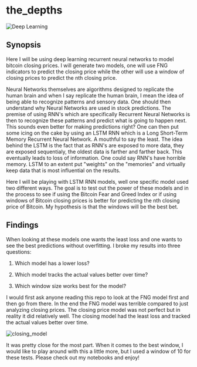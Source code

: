 # the_depths
![Deep Learning](https://fedtechmagazine.com/sites/fedtechmagazine.com/files/styles/cdw_hero/public/articles/%5Bcdw_tech_site%3Afield_site_shortname%5D/201907/FedTech-DeepLearning.jpg?itok=nQa1FQBg)

## Synopsis
Here I will be using deep learning recurrent neural networks to model bitcoin closing prices. I will generate two models, one will use FNG indicators to predict the closing price while the other will use a window of closing prices to predict the nth closing price.

Neural Networks themselves are algorithms designed to replicate the human brain and when I say replicate the human brain, I mean the idea of being able to recognize patterns and sensory data. One should then understand why Neural Networks are used in stock predictions. The premise of using RNN's which are specifically Recurrent Neural Networks is then to recognize these patterns and predict what is going to happen next. This sounds even better for making predictions right? One can then put some icing on the cake by using an LSTM RNN which is a Long Short-Term Memory Recurrent Neural Network. A mouthful to say the least. The idea behind the LSTM is the fact that as RNN's are exposed to more data, they are exposed sequentialy, the oldest data is farther and farther back. This eventually leads to loss of information. One could say RNN's have horrible memory. LSTM to an extent put "weights" on the "memories" and virtually keep data that is most influential on the results. 

Here I will be playing with LSTM RNN models, well one specific model used two different ways. The goal is to test out the power of these models and in the process to see if using the Bitcoin Fear and Greed Index or if using windows of Bitcoin closing prices is better for predicting the nth closing price of Bitcoin. My hypothesis is that the windows will be the best bet. 

## Findings
When looking at these models one wants the least loss and one wants to see the best predictions without overfitting. I broke my results into three questions:
  
  1. Which model has a lower loss?
      
  
  2. Which model tracks the actual values better over time?
        
  
  3. Which window size works best for the model?

I would first ask anyone reading this repo to look at the FNG model first and then go from there. In the end the FNG model was terrible compared to just analyzing closing prices. The closing price model was not perfect but in reality it did relatively well. The closing model had the least loss and tracked the actual values better over time. 

![closing_model](/result_data/simply_closing_graph)




It was pretty close for the most part. When it comes to the best window, I would like to play around with this a little more, but I used a window of 10 for these tests. Please check out my notebooks and enjoy!


  


